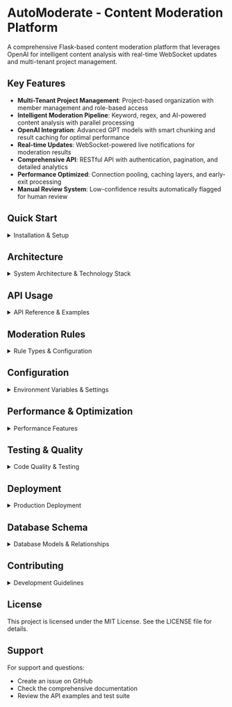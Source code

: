 # AutoModerate - Content Moderation Platform

A comprehensive Flask-based content moderation platform that leverages OpenAI for intelligent content analysis with real-time WebSocket updates and multi-tenant project management.

## Key Features

- **Multi-Tenant Project Management**: Project-based organization with member management and role-based access
- **Intelligent Moderation Pipeline**: Keyword, regex, and AI-powered content analysis with parallel processing
- **OpenAI Integration**: Advanced GPT models with smart chunking and result caching for optimal performance
- **Real-time Updates**: WebSocket-powered live notifications for moderation results
- **Comprehensive API**: RESTful API with authentication, pagination, and detailed analytics
- **Performance Optimized**: Connection pooling, caching layers, and early-exit processing
- **Manual Review System**: Low-confidence results automatically flagged for human review

## Quick Start

<details>
<summary>Installation & Setup</summary>

### Prerequisites
- Python 3.11+
- OpenAI API key

### Setup Steps

```bash
# Clone and setup environment
git clone https://github.com/Bentlybro/AutoModerate
cd AutoModerate
python -m venv venv

# Windows
venv\Scripts\activate

# Linux/macOS
source venv/bin/activate

# Install dependencies
pip install -r requirements.txt

# Configuration
cp .env.example .env
# Edit .env and add your OPENAI_API_KEY

# Start development server
python run.py
```

**Access Points:**
- Web Interface: http://localhost:6217
- Default Login: admin@example.com / admin123
- API Documentation: http://localhost:6217/api/docs

</details>

## Architecture

<details>
<summary>System Architecture & Technology Stack</summary>

### Core Technology Stack

| Component | Technology | Purpose |
|-----------|------------|---------|
| **Backend** | Flask 2.3.3 + Flask-SocketIO | Web framework with real-time capabilities |
| **Database** | SQLAlchemy (SQLite dev, PostgreSQL prod) | ORM with connection pooling |
| **AI Integration** | OpenAI API (GPT models) | Content analysis and moderation |
| **Authentication** | Flask-Login + API Keys | Session-based web auth + API authentication |
| **Real-time** | WebSocket (Flask-SocketIO) | Live moderation result updates |
| **Caching** | Multi-layer caching | Rule caching + AI result caching |

### Application Structure

```
AutoModerate/
├── run.py                      # Application entry point (port 6217)
├── requirements.txt            # Python dependencies
├── .env.example                # Example environment configuration
├── .pre-commit-config.yaml     # Pre-commit hooks configuration
├── README.md                   # Main documentation
├── CLAUDE.md                   # Claude Code project instructions
│
├── config/                     # Configuration files
│   ├── config.py               # Environment-based configuration
│   └── default_rules.py        # Default moderation rules
│
├── app/                        # Main application directory
│   ├── __init__.py             # Flask app factory with database initialization
│   │
│   ├── models/                 # SQLAlchemy database models
│   │   ├── __init__.py         # Models package initialization
│   │   ├── user.py             # User authentication and management
│   │   ├── project.py          # Projects with member management
│   │   ├── api_key.py          # API authentication tokens
│   │   ├── api_user.py         # API user tracking
│   │   ├── content.py          # Content submissions for moderation
│   │   ├── moderation_rule.py  # Custom moderation rules
│   │   ├── moderation_result.py# Moderation decisions and metadata
│   │   └── system_settings.py  # System-wide configuration settings
│   │
│   ├── routes/                 # Blueprint-based routing
│   │   ├── __init__.py         # Routes package initialization
│   │   ├── auth.py             # Authentication (login/register/profile)
│   │   ├── dashboard.py        # Web interface for project management
│   │   ├── api.py              # RESTful API for content moderation
│   │   ├── websocket.py        # Real-time WebSocket endpoints
│   │   ├── admin.py            # Admin interface for system management
│   │   ├── manual_review.py    # Human review interface
│   │   └── monitoring.py       # System monitoring and health checks
│   │
│   ├── services/               # Business logic layer
│   │   ├── __init__.py         # Services package initialization
│   │   ├── moderation_orchestrator.py  # Main workflow coordinator
│   │   ├── database_service.py         # Centralized database operations
│   │   ├── error_tracker.py            # Error tracking and logging
│   │   │
│   │   ├── ai/                         # OpenAI integration services
│   │   │   ├── __init__.py             # AI services initialization
│   │   │   ├── ai_moderator.py         # AI moderation strategies with chunking
│   │   │   ├── openai_client.py        # OpenAI client management
│   │   │   └── result_cache.py         # AI result caching
│   │   │
│   │   ├── moderation/                 # Core moderation logic
│   │   │   ├── __init__.py             # Moderation services initialization
│   │   │   ├── rule_processor.py       # Rule evaluation (keyword/regex/AI)
│   │   │   └── websocket_notifier.py   # Real-time update handling
│   │   │
│   │   └── notifications/              # Notification services
│   │       ├── __init__.py             # Notifications initialization
│   │       └── discord_notifier.py     # Discord webhook notifications
│   │
│   ├── schemas/                # Request/Response schemas
│   │   ├── __init__.py         # Schemas package initialization
│   │   └── api_schemas.py      # API validation schemas
│   │
│   ├── utils/                  # Utility functions
│   │   ├── __init__.py         # Utils package initialization
│   │   ├── error_handlers.py   # Error handling utilities
│   │   └── project_access.py   # Project access control helpers
│   │
│   ├── templates/              # Jinja2 templates for web interface
│   │   ├── base.html           # Base template with common layout
│   │   │
│   │   ├── auth/               # Authentication templates
│   │   │   ├── login.html      # Login page
│   │   │   ├── register.html   # Registration page
│   │   │   └── profile.html    # User profile page
│   │   │
│   │   ├── dashboard/          # Dashboard templates
│   │   │   ├── index.html      # Dashboard home
│   │   │   ├── projects.html   # Projects list
│   │   │   ├── project_detail.html     # Project overview
│   │   │   ├── project_settings.html   # Project configuration
│   │   │   ├── project_analytics.html  # Project statistics
│   │   │   ├── create_project.html     # New project form
│   │   │   ├── api_keys.html   # API keys management
│   │   │   ├── rules.html      # Rules list
│   │   │   ├── create_rule.html# Rule creation form
│   │   │   ├── content.html    # Content moderation history
│   │   │   └── members.html    # Project members management
│   │   │
│   │   ├── admin/              # Admin templates
│   │   │   ├── index.html      # Admin dashboard
│   │   │   ├── users.html      # User management
│   │   │   ├── user_detail.html# User details
│   │   │   ├── projects.html   # All projects overview
│   │   │   ├── analytics.html  # System analytics
│   │   │   └── system_health.html  # System health monitoring
│   │   │
│   │   ├── manual_review/      # Manual review templates
│   │   │   ├── index.html      # Review queue
│   │   │   ├── review_content.html    # Content review interface
│   │   │   ├── api_users.html  # API users list
│   │   │   └── api_user_detail.html   # API user statistics
│   │   │
│   │   └── api/                # API documentation templates
│   │       └── docs.html       # Interactive API documentation
│   │
│   └── static/                 # Static assets (CSS, JS)
│       ├── css/                # Stylesheets
│       │   ├── core/           # Core styles
│       │   │   ├── layout.css  # Base layout styles
│       │   │   └── dark-mode.css   # Dark mode theme
│       │   ├── components/     # Reusable components
│       │   │   ├── forms.css   # Form styles
│       │   │   ├── modals.css  # Modal dialog styles
│       │   │   └── tables.css  # Table styles
│       │   ├── dashboard/      # Dashboard-specific styles
│       │   │   ├── project_detail.css  # Project detail page
│       │   │   └── rules.css   # Rules page styles
│       │   ├── api/            # API documentation styles
│       │   │   └── docs.css    # API docs styling
│       │   └── utilities/      # Utility styles
│       │       └── responsive.css  # Responsive design utilities
│       │
│       └── js/                 # JavaScript files
│           ├── base.js         # Global JavaScript utilities
│           ├── auth/           # Authentication scripts
│           │   └── profile.js  # Profile page functionality
│           ├── dashboard/      # Dashboard scripts
│           │   ├── project_detail.js   # Project detail page
│           │   ├── project_settings.js # Project settings
│           │   ├── api_keys.js         # API key management
│           │   ├── rules.js            # Rules management
│           │   ├── create_rule.js      # Rule creation form
│           │   ├── content.js          # Content viewing
│           │   └── members.js          # Member management
│           └── api/            # API documentation scripts
│               └── docs.js     # Interactive API testing
│
├── tests/                      # Test suite
│   └── e2e_test.py             # End-to-end integration tests
│
├── docs/                       # Additional documentation
│   ├── README.md               # Documentation index
│   ├── api/                    # API documentation
│   │   ├── overview.md         # API overview
│   │   ├── moderation.md       # Moderation endpoints
│   │   ├── statistics.md       # Statistics endpoints
│   │   └── websockets.md       # WebSocket documentation
│   └── guides/                 # Implementation guides
│       ├── installation.md     # Installation guide
│       └── architecture.md     # Architecture details
│
├── docker/                     # Docker development setup
│   ├── Dockerfile              # Development Docker image
│   ├── docker-compose.yml      # Docker Compose configuration
│   ├── .env.docker.example     # Docker environment template
│   └── README.md               # Docker deployment guide
│
└── deploy/                     # Production deployment
    ├── Dockerfile              # Production Docker image
    ├── cloudbuild.yaml         # Google Cloud Build configuration
    └── README.md               # Deployment documentation
```

### Content Moderation Pipeline

```
┌─────────────┐
│   Client    │
│ Application │
└──────┬──────┘
       │ POST /api/moderate
       │ { content, metadata }
       ▼
┌─────────────────────────────────────────────────────────────┐
│                      AutoModerate API                       │
└──────┬──────────────────────────────────────────────────────┘
       │
       ▼
┌─────────────────────┐
│ Validate API Key    │
│ & Extract Project   │
└──────┬──────────────┘
       │
       ▼
┌─────────────────────┐
│  Store Content in   │
│     Database        │
└──────┬──────────────┘
       │
       ▼
┌─────────────────────┐
│  Token Analysis &   │
│  Chunking Decision  │
└──────┬──────────────┘
       │
       ▼
┌───────────────────────────────────────────────────────────────┐
│                    Rule Processing                            │
├───────────────────────────────────────────────────────────────┤
│                                                               │
│  ┌──────────────────┐     ┌────────────────────┐              │
│  │  Fast Rules      │───> │ Match Found?       │─── YES ───┐  │
│  │  (Keyword/Regex) │     └────────────────────┘           │  │
│  └──────────────────┘               │                      │  │
│                                    NO                      │  │
│                                     │                      │  │
│                                     ▼                      │  │
│  ┌─────────────────────────────────────────────┐           │  │
│  │         AI Rules (Parallel Processing)      │           │  │
│  ├─────────────────────────────────────────────┤           │  │
│  │                                             │           │  │
│  │  ┌──────────────┐      ┌──────────────┐     │           │  │
│  │  │ OpenAI API   │      │ OpenAI API   │     │           │  │
│  │  │   Call #1    │      │   Call #2    │     │           │  │
│  │  │ (w/ caching) │      │ (w/ caching) │     │           │  │
│  │  └──────┬───────┘      └──────┬───────┘     │           │  │
│  │         │                     │             │           │  │
│  │         └─────────┬───────────┘             │           │  │
│  │                   ▼                         │           │  │
│  │         ┌──────────────────┐                │           │  │
│  │         │  First Match or  │────────────────┼───────────┘  │
│  │         │  All Processed   │                │              │
│  │         └──────────────────┘                │              │
│  └─────────────────────────────────────────────┘              │
└───────────────────────┬───────────────────────────────────────┘
                        │
                        ▼
             ┌──────────────────────┐
             │  Generate Decision   │
             │ (approve/reject/flag)│
             └──────────┬───────────┘
                        │
                        ▼
             ┌──────────────────────┐
             │ Low Confidence?      │
             │    (< 0.3)           │
             └──────┬───────────────┘
                    │
         ┌──────────┴──────────┐
         │                     │
        YES                    NO
         │                     │
         ▼                     ▼
  ┌──────────────┐    ┌──────────────┐
  │ Flag for     │    │  Final       │
  │ Manual Review│    │  Decision    │
  └──────┬───────┘    └──────┬───────┘
         │                   │
         └─────────┬─────────┘
                   ▼
        ┌──────────────────────┐
        │ Save Result to DB    │
        │ + WebSocket Notify   │
        └──────────┬───────────┘
                   │
                   ▼
        ┌──────────────────────┐
        │  Return Response     │
        │  to Client           │
        └──────────────────────┘
```

**Processing Flow:**

1. **Content Submission** - API receives content via POST /api/moderate
2. **Token Analysis** - Content size analyzed for chunking decisions
3. **Rule Processing** - Priority-based rule evaluation:
   - Fast rules (keyword/regex) processed first for early exit
   - AI rules processed in parallel with ThreadPoolExecutor
4. **Decision Making** - First matching rule determines outcome
5. **Manual Review** - Low confidence results automatically flagged
6. **Database Save** - Results stored with WebSocket notifications

</details>

## API Usage

<details>
<summary>API Reference & Examples</summary>

### Authentication

All API requests require an API key in the header:

```bash
X-API-Key: am_your-api-key-here
```

### Content Moderation

**Submit Content for Moderation**

```bash
curl -X POST \
  -H "Content-Type: application/json" \
  -H "X-API-Key: am_your-api-key" \
  -d '{
    "type": "text",
    "content": "Content to moderate",
    "metadata": {
      "source": "user_comment",
      "user_id": "external_user_123"
    }
  }' \
  http://localhost:6217/api/moderate
```

**Response Format:**

```json
{
  "success": true,
  "content_id": "uuid-here",
  "status": "approved|rejected|flagged",
  "moderation_results": [
    {
      "decision": "approved",
      "confidence": 0.95,
      "reason": "Content passed all moderation checks",
      "moderator_type": "rule|ai|manual",
      "processing_time": 0.23
    }
  ]
}
```

### Additional Endpoints

| Method | Endpoint | Description | Parameters |
|--------|----------|-------------|------------|
| `GET` | `/api/content/<id>` | Get specific content details | - |
| `GET` | `/api/content` | List content with pagination | `page`, `per_page`, `status` |
| `GET` | `/api/stats` | Get project statistics | - |
| `GET` | `/api/health` | Service health check | - |
| `GET` | `/api/docs` | API documentation | - |

</details>

## Moderation Rules

<details>
<summary>Rule Types & Configuration</summary>

### Rule Types

| Type | Processing Speed | Use Case | Configuration |
|------|-----------------|----------|---------------|
| **Keyword** | Fast | Simple word blocking | `keywords` list, `case_sensitive` |
| **Regex** | Fast | Pattern matching | `pattern`, `flags` (i/m/s) |
| **AI Prompt** | Slow | Custom AI analysis | Custom `prompt` text |

### Rule Processing

- **Priority-based**: Rules processed in order of priority
- **Early Exit**: Processing stops at first matching rule
- **Parallel AI**: AI rules processed concurrently for optimal performance
- **Manual Review**: Low confidence results (<0.3) automatically flagged

### Creating Rules

1. Navigate to your project dashboard
2. Select "Moderation Rules"
3. Click "Create Rule"
4. Configure rule type and parameters
5. Set priority (lower numbers = higher priority)
6. Choose action: approve, reject, or flag for manual review

</details>

## Configuration

<details>
<summary>Environment Variables & Settings</summary>

### Required Environment Variables

```bash
# OpenAI Configuration (Required)
OPENAI_API_KEY=sk-your-openai-api-key

# Optional OpenAI Settings
OPENAI_CHAT_MODEL=gpt-5-nano-2025-08-07  # Default model
OPENAI_CONTEXT_WINDOW=400000              # Model context window
OPENAI_MAX_OUTPUT_TOKENS=128000           # Maximum output tokens

# Database Configuration
DATABASE_URL=sqlite:///automoderate.db    # SQLite for dev
# DATABASE_URL=postgresql://user:pass@host/db  # PostgreSQL for prod

# Flask Configuration
FLASK_CONFIG=default                      # Environment mode
SECRET_KEY=auto-generated                 # Session security
ADMIN_EMAIL=admin@example.com            # Default admin
ADMIN_PASSWORD=admin123                   # Default password

# Debug Settings
SQL_DEBUG=False                          # Enable SQL query logging
```

### Database Connection Pooling

**Development Configuration:**
- Pool Size: 3 base connections
- Max Overflow: 5 additional connections
- Connection Timeout: 20 seconds
- Connection Lifetime: 30 minutes

**Production Configuration:**
- Pool Size: 10 base connections
- Max Overflow: 20 additional connections
- Connection Timeout: 30 seconds
- Health Checks: Enabled

</details>

## Performance & Optimization

<details>
<summary>Performance Features</summary>

### AI Processing Optimizations

- **Parallel Processing**: AI rules processed concurrently with ThreadPoolExecutor
- **Early Exit**: Processing stops at first rule match
- **Smart Chunking**: Large content automatically split at sentence boundaries
- **Result Caching**: AI results cached to reduce duplicate API calls
- **Connection Pooling**: Optimized HTTP client with 200 keepalive connections

### Processing Times

- **Fast Rules** (keyword/regex): ~50-200ms
- **AI Rules**: ~5-10 seconds (OpenAI API dependent)
- **Cache Hits**: ~50-100ms
- **Parallel AI Rules**: Multiple rules processed simultaneously

### Caching Layers

1. **Rule Cache**: Project rules cached in memory with TTL
2. **AI Result Cache**: OpenAI responses cached by content hash
3. **Connection Pool**: HTTP connections reused for multiple requests

</details>

## Testing & Quality

<details>
<summary>Code Quality & Testing</summary>

### Code Quality Tools

```bash
# Setup pre-commit hooks
pre-commit install

# Manual code formatting
autopep8 --in-place --recursive .
isort .

# Run all quality checks
pre-commit run --all-files
```

**Pre-commit hooks automatically run:**
- autopep8 with max line length 127
- isort with black profile
- flake8 code quality checks
- trailing whitespace removal

### End-to-End Testing

```bash
# Run E2E test suite
python -m pytest tests/e2e_test.py -v
```

**E2E tests cover:**
- User registration and authentication
- Project creation and management
- API key generation and usage
- Content moderation pipeline
- Rule creation and processing
- WebSocket real-time updates

</details>

## Deployment

<details>
<summary>Production Deployment</summary>

### Docker Deployment

```bash
# Using Docker Compose (includes PostgreSQL)
cd docker/
docker-compose up -d

# Custom environment variables
OPENAI_API_KEY=sk-your-key docker-compose up -d
```

**Docker Configuration:**
- Base Image: python:3.11-slim
- Port: 6217
- Database: PostgreSQL 15 Alpine
- Volumes: Persistent data storage
- Health Checks: Built-in service monitoring

### Production Considerations

1. **Security**: Set secure SECRET_KEY, enable HTTPS
2. **Database**: Use PostgreSQL with connection pooling
3. **Web Server**: Deploy with Gunicorn + Nginx
4. **Monitoring**: Implement logging and health checks
5. **API Keys**: Rotate keys regularly, monitor usage
6. **SSL/TLS**: Enable HTTPS for secure API communication

### Environment-Specific Configs

**Development:**
- SQLite database
- Debug logging enabled
- Hot reload
- Smaller connection pools

**Production:**
- PostgreSQL database
- Optimized connection pools
- Error logging only
- Security headers enabled

</details>

## Database Schema

<details>
<summary>Database Models & Relationships</summary>

### Core Models

| Model | Purpose | Key Features |
|-------|---------|--------------|
| **User** | Authentication & management | UUID primary keys, password hashing, admin roles |
| **Project** | Moderation workspaces | Multi-member support, role-based access |
| **ProjectMember** | Project membership | User-project relationships with roles |
| **ProjectInvitation** | Project invites | Token-based invitation system |
| **APIKey** | API authentication | Auto-generated keys (am_ prefix), usage tracking |
| **APIUser** | API user tracking | External user ID mapping, usage statistics |
| **Content** | Submitted content | JSON metadata, status tracking |
| **ModerationRule** | Custom rules | Priority-based, multiple types |
| **ModerationResult** | Moderation decisions | Confidence scores, processing metrics |

### Key Relationships

**Detailed Relationships:**
- **User → Project**: 1:N ownership (creator)
- **User ↔ Project**: N:M membership via ProjectMember (owner/admin/member roles)
- **Project → APIKey**: 1:N (multiple keys per project)
- **Project → Content**: 1:N (all content submissions)
- **Project → ModerationRule**: 1:N (custom rules per project)
- **Project → ProjectInvitation**: 1:N (pending invitations)
- **Content → ModerationResult**: 1:N (multiple moderation checks)
- **APIUser → Content**: 1:N (tracks external user submissions)

### Advanced Features

- **Multi-tenancy**: Project-based isolation with member management
- **Usage Tracking**: API usage statistics per key and user
- **Rich Metadata**: JSON fields for flexible data storage
- **Audit Trail**: Comprehensive logging of all moderation decisions

</details>

## Contributing

<details>
<summary>Development Guidelines</summary>

### Getting Started

1. Fork the repository
2. Create a feature branch
3. Setup development environment
4. Make your changes following the coding standards
5. Add tests for new functionality
6. Run the test suite
7. Submit a pull request

### Coding Standards

- **Python**: PEP 8 compliance with max line length 127
- **Imports**: Organized with isort (black profile)
- **Code Quality**: Flake8 linting required
- **Testing**: E2E tests for new features
- **Documentation**: Update relevant documentation

### Pre-commit Hooks

All commits must pass pre-commit hooks:
- Code formatting (autopep8)
- Import sorting (isort)
- Linting (flake8)
- Trailing whitespace removal

</details>

## License

This project is licensed under the MIT License. See the LICENSE file for details.

## Support

For support and questions:
- Create an issue on GitHub
- Check the comprehensive documentation
- Review the API examples and test suite